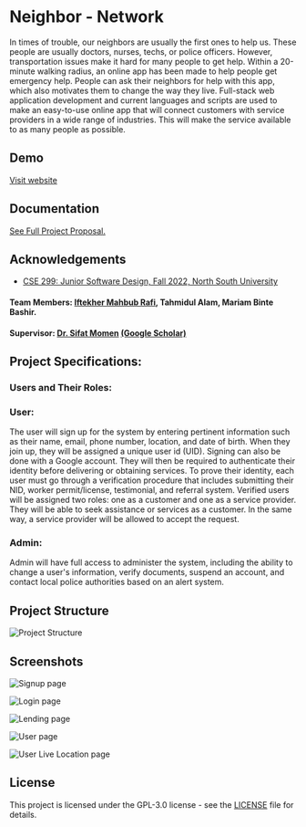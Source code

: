 
# Neighbor - Network

In times of trouble, our neighbors are usually the first ones to help us. These people are usually doctors, nurses, techs, or police officers. However, transportation issues make it hard for many people to get help. Within a 20-minute walking radius, an online app has been made to help people get emergency help. People can ask their neighbors for help with this app, which also motivates them to change the way they live. Full-stack web application development and current languages and scripts are used to make an easy-to-use online app that will connect customers with service providers in a wide range of industries. This will make the service available to as many people as possible.

## Demo
[Visit website](http://nsuteam3.com/)
## Documentation

[See Full Project Proposal.](https://github.com/user-attachments/files/17783558/Project_Proposal_Neighbor_Network.pdf)


## Acknowledgements

 - [CSE 299: Junior Software Design, Fall 2022, North South University](http://ece.northsouth.edu/courses/cse-299/)

#### Team Members: [Iftekher Mahbub Rafi](https://github.com/Mahbub-Rafi), Tahmidul Alam, Mariam Binte Bashir.

#### Supervisor: [Dr. Sifat Momen](http://ece.northsouth.edu/people/dr-sifat-momen/) [(Google Scholar)](https://scholar.google.com/citations?user=sGVZEaAAAAAJ&hl=en)
## Project Specifications: 
### Users and Their Roles: 
### User: 
The user will sign up for the system by entering pertinent information such as their name, email, phone number, location, and date of birth. When they join up, they will be assigned a unique user id (UID). Signing can also be done with a Google account. They will then be required to authenticate their identity before delivering or obtaining services. To prove their identity, each user must go through a verification procedure that includes submitting their NID, worker permit/license, testimonial, and referral system. Verified users will be assigned two roles: one as a customer and one as a service provider. They will be able to seek assistance or services as a customer. In the same way, a service provider will be allowed to accept the request. 

### Admin: 
Admin will have full access to administer the system, including the ability to change a user's information, verify documents, suspend an account, and contact local police authorities based on an alert system. 


## Project Structure

![Project Structure](https://github.com/user-attachments/assets/fb90decc-1d2b-4226-a651-b3471d2021d8)

## Screenshots

![Signup page](https://github.com/user-attachments/assets/1d87b7dd-29a9-4e5c-a773-fff6fc5ce619)

![Login page](https://github.com/user-attachments/assets/df299228-319f-4b93-b689-e95f74a2c151)

![Lending page](https://github.com/user-attachments/assets/70640004-5edd-459e-9169-1e4cfdc4d58e)

![User page](https://github.com/user-attachments/assets/b7f9993c-7792-40ef-ac1a-b052179358c7)

![User Live Location page](https://github.com/user-attachments/assets/c0b57b03-fd21-4b47-b1a8-e86f835d9d3d)




## License

This project is licensed under the GPL-3.0 license - see the [LICENSE](https://github.com/Mahbub-Rafi/Neighbor-Network/blob/main/LICENSE) file for details.


